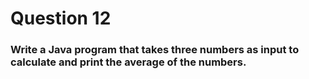 # Question 12

### Write a Java program that takes three numbers as input to calculate and print the average of the numbers.
